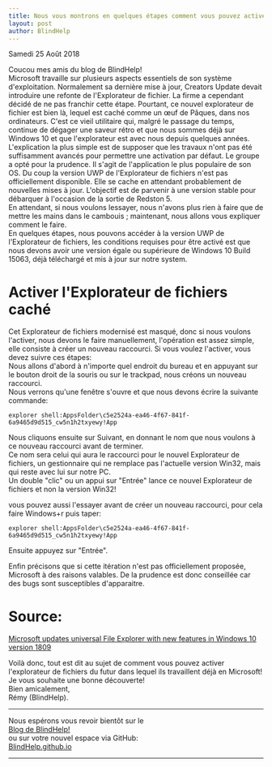 ```yaml
---
title: Nous vous montrons en quelques étapes comment vous pouvez activer l'explorateur de fichiers du futur dans lequel ils travaillent déjà en Microsoft
layout: post
author: BlindHelp
---
```


<footer>Samedi 25 Août 2018</footer>


Coucou mes amis du blog de BlindHelp!               
Microsoft travaille sur plusieurs aspects essentiels de son système d'exploitation. Normalement sa dernière mise à jour, Creators Update devait introduire une refonte de l'Explorateur de fichier. La firme a cependant décidé de ne pas franchir cette étape. Pourtant, ce nouvel explorateur de fichier est bien là, lequel est caché comme un œuf de Pâques, dans nos ordinateurs. C'est ce vieil utilitaire qui, malgré le passage du temps, continue de dégager une saveur rétro et que nous sommes déjà sur Windows 10 et que l'explorateur est avec nous depuis quelques années.                 
L'explication la plus simple est de supposer que les travaux n'ont pas été suffisamment avancés pour permettre une activation par défaut. Le groupe a opté pour la prudence. Il s'agit de l'application le plus populaire de son OS. Du coup la version UWP de l'Explorateur de fichiers n'est pas officiellement disponible. Elle se cache en attendant probablement de nouvelles mises à jour. L'objectif est de parvenir à une version stable pour débarquer à l'occasion de la sortie de Redston 5.                 
En attendant, si nous voulons lessayer, nous n'avons plus rien à faire que de mettre les mains dans le cambouis ; maintenant, nous allons vous expliquer comment le faire.                       
En quelques étapes, nous pouvons accéder à la version UWP de l'Explorateur de fichiers, les conditions requises pour être activé est que nous devons avoir une version égale ou supérieure de Windows 10 Build 15063, déjà téléchargé et mis à jour sur notre system.                   

# Activer l'Explorateur de fichiers caché
Cet Explorateur de fichiers modernisé est masqué, donc si nous voulons l'activer, nous devons le faire manuellement, l'opération est assez simple, elle consiste à créer un nouveau raccourci. Si vous voulez l'activer, vous devez suivre ces étapes:                                   
Nous allons d'abord à n'importe quel endroit du bureau et en appuyant sur le bouton droit de la souris ou sur le trackpad, nous créons un nouveau raccourci.                             
Nous verrons qu'une fenêtre s'ouvre et que nous devons écrire la suivante commande:

`explorer shell:AppsFolder\c5e2524a-ea46-4f67-841f-6a9465d9d515_cw5n1h2txyewy!App`

Nous cliquons ensuite sur Suivant, en donnant le nom que nous voulons à ce nouveau raccourci avant de terminer.               
Ce nom sera celui qui aura le raccourci pour le nouvel Explorateur de fichiers, un gestionnaire qui ne remplace pas l'actuelle version Win32, mais qui reste avec lui sur notre PC.                  
Un double "clic" ou un appui sur "Entrée" lance ce nouvel Explorateur de fichiers et non la version Win32!                

vous pouvez aussi l'essayer avant de créer un nouveau raccourci, pour cela faire Windows+r puis taper:                 

`explorer shell:AppsFolder\c5e2524a-ea46-4f67-841f-6a9465d9d515_cw5n1h2txyewy!App`

Ensuite appuyez sur "Entrée".                   

Enfin précisons que si cette itération n'est pas officiellement proposée, Microsoft à des raisons valables. De la prudence est donc conseillée car des bugs sont susceptibles d'apparaitre.                

# Source:
[Microsoft updates universal File Explorer with new features in Windows 10 version 1809](https://www.windowscentral.com/windows-10-universal-file-explorer?utm_source=feedburner&utm_medium=feed&utm_campaign=Feed%3A+wmexperts+%28Windows+Central%29)

Voilà donc,  tout est dit au sujet de comment vous pouvez activer l'explorateur de fichiers du futur dans lequel ils travaillent déjà en Microsoft!                
Je vous souhaite une bonne découverte!         
Bien amicalement,              
Rémy (BlindHelp).

---

Nous espérons vous revoir bientôt sur le      
[Blog de BlindHelp!](http://blindhelp.blogspot.fr/)                    
ou sur  votre nouvel espace via GitHub:                     
[BlindHelp.github.io](https://blindhelp.github.io)                    

---